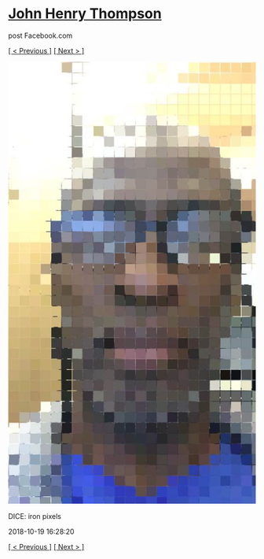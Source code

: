 # [John Henry Thompson](../README.md)
post Facebook.com

[[ < Previous ]](2018-10-22-3.md) [[ Next > ]](2018-10-17-1.md)

[![](../media/2018-10-19/Timeline-Photos-DICE-iron-pixels.jpg)](../README.md)

DICE: iron pixels

2018-10-19 16:28:20

[[ < Previous ]](2018-10-22-3.md) [[ Next > ]](2018-10-17-1.md)